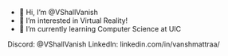 - 👋 Hi, I’m @VShallVanish
- 👀 I’m interested in Virtual Reality!
- 🌱 I’m currently learning Computer Science at UIC

Discord: @VShallVanish
LinkedIn: linkedin.com/in/vanshmattraa/

<!---
VShallVanish/VShallVanish is a ✨ special ✨ repository because its `README.md` (this file) appears on your GitHub profile.
You can click the Preview link to take a look at your changes.
--->
